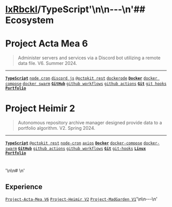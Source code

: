 # [lxRbckl]()/TypeScript'\n\n---\n'## Ecosystem
# Project Acta Mea 6
> Administer servers and services via a Discord bot utilizing a remote data file. V6. Summer 2024.

---

[**`TypeScript`**](https://github.com/lxRbckl/lxRbckl/blob/main/TypeScript/README.md)
[`node cron`](https://github.com/lxRbckl/lxRbckl/blob/main/JavaScript/node-cron/README.md)
[`discord js`](https://github.com/lxRbckl/lxRbckl/blob/main/JavaScript/discord-js/README.md)
[`@octokit rest`](https://github.com/lxRbckl/lxRbckl/blob/main/JavaScript/@octokit-rest/README.md)
[`dockerode`](https://github.com/lxRbckl/lxRbckl/blob/main/JavaScript/dockerode/README.md)
[**`Docker`**](https://github.com/lxRbckl/lxRbckl/blob/main/Docker/README/README.md)
[`docker compose`](https://github.com/lxRbckl/lxRbckl/blob/main/Docker/docker-compose/README.md)
[`docker swarm`](https://github.com/lxRbckl/lxRbckl/blob/main/Docker/docker-swarm/README.md)
[**`GitHub`**](https://github.com/lxRbckl/lxRbckl/blob/main/GitHub/README.md)
[`github workflows`](https://github.com/lxRbckl/lxRbckl/blob/main/GitHub/github-workflows/README.md)
[`github actions`](https://github.com/lxRbckl/lxRbckl/blob/main/GitHub/github-actions/README.md)
[**`Git`**](https://github.com/lxRbckl/lxRbckl/blob/main/Git/README.md)
[`git hooks`](https://github.com/lxRbckl/lxRbckl/blob/main/Git/git-hooks/README.md)
[**`Portfolio`**](https://github.com/lxRbckl/lxRbckl/blob/main/Portfolio/README.md)

# 
 # Project Heimir 2
> Autonomous repository archive manager designed provide data to a portfolio algorithm. V2. Spring 2024.

---

[**`TypeScript`**](https://github.com/lxRbckl/lxRbckl/blob/main/TypeScript/README.md)
[`@octokit rest`](https://github.com/lxRbckl/lxRbckl/blob/main/TypeScript/@octokit-rest/README.md)
[`node-cron`](https://github.com/lxRbckl/lxRbckl/blob/main/TypeScript/node-cron/README.md)
[`axios`](https://github.com/lxRbckl/lxRbckl/blob/main/TypeScript/axios/README.md)
[**`Docker`**](https://github.com/lxRbckl/lxRbckl/blob/main/Docker/README.md)
[`docker-compose`](https://github.com/lxRbckl/lxRbckl/blob/main/Docker/docker-compose/README.md)
[`docker-swarm`](https://github.com/lxRbckl/lxRbckl/blob/main/Docker/docker-swarm/README.md)
[**`GitHub`**](https://github.com/lxRbckl/lxRbckl/blob/main/GitHub/README.md)
[`github actions`](https://github.com/lxRbckl/lxRbckl/blob/main/GitHub/github-actions/README.md)
[`github workflows`](https://github.com/lxRbckl/lxRbckl/blob/main/GitHub/github-workflows/README.md)
[**`Git`**](https://github.com/lxRbckl/lxRbckl/blob/main/Git/README.md)
[`git-hooks`](https://github.com/lxRbckl/lxRbckl/blob/main/GitHub/git-hooks/README.md)
[**`Linux`**](https://github.com/lxRbckl/lxRbckl/blob/main/Linux/README.md)
[**`Portfolio`**](https://github.com/lxRbckl/lxRbckl/blob/main/Portfolio/README.md)

#
'\n\n# \n'
## Experience
[`Project-Acta-Mea V6`](https://github.com/lxRbckl/Project-Acta-Mea/blob/V6/README.md) [`Project-Heimir V2`](https://github.com/lxRbckl/Project-Heimir/blob/V2/README.md) [`Project-MadGarden V1`](https://github.com/lxRbckl/Project-MadGarden/blob/V1/README.md)'\n\n---\n'